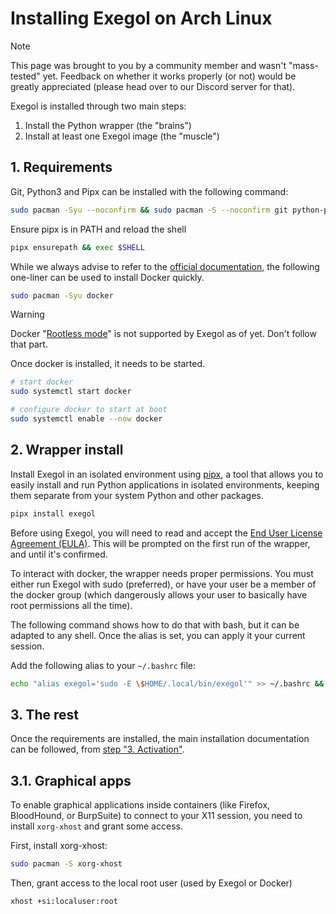 # Installing Exegol on Arch Linux

> [!NOTE]
> This page was brought to you by a community member and wasn't "mass-tested" yet. Feedback on whether it works properly (or not) would be greatly appreciated (please head over to our Discord server for that).

Exegol is installed through two main steps:

1. Install the Python wrapper (the "brains")
2. Install at least one Exegol image (the "muscle")

## 1. Requirements

Git, Python3 and Pipx can be installed with the following command:

```bash
sudo pacman -Syu --noconfirm && sudo pacman -S --noconfirm git python-pipx
```

Ensure pipx is in PATH and reload the shell

```bash
pipx ensurepath && exec $SHELL
```

While we always advise to refer to the [official documentation](https://docs.docker.com/engine/install/), the following one-liner can be used to install Docker quickly.

```bash
sudo pacman -Syu docker
```

> [!WARNING]
> Docker "[Rootless mode](https://docs.docker.com/engine/security/rootless/)" is not supported by Exegol as of yet. Don't follow that part.

Once docker is installed, it needs to be started.

```bash
# start docker
sudo systemctl start docker 

# configure docker to start at boot
sudo systemctl enable --now docker
```

## 2. Wrapper install

Install Exegol in an isolated environment using [pipx](https://pypa.github.io/pipx/), a tool that allows you to easily install and run Python applications in isolated environments, keeping them separate from your system Python and other packages.

```bash
pipx install exegol
```

Before using Exegol, you will need to read and accept the [End User License Agreement (EULA)](/legal/eula). This will be prompted on the first run of the wrapper, and until it's confirmed.

To interact with docker, the wrapper needs proper permissions. You must either run Exegol with sudo (preferred), or have your user be a member of the docker group (which dangerously allows your user to basically have root permissions all the time).

The following command shows how to do that with bash, but it can be adapted to any shell. Once the alias is set, you can apply it your current session.

Add the following alias to your `~/.bashrc` file:

```bash
echo "alias exegol='sudo -E \$HOME/.local/bin/exegol'" >> ~/.bashrc && source ~/.bashrc
```

## 3. The rest

Once the requirements are installed, the main installation documentation can be followed, from [step "3. Activation"](/first-install#_3-activation).

## 3.1. Graphical apps

To enable graphical applications inside containers (like Firefox, BloodHound, or BurpSuite) to connect to your X11 session, you need to install `xorg-xhost` and grant some access.

First, install xorg-xhost:

```bash
sudo pacman -S xorg-xhost
```

Then, grant access to the local root user (used by Exegol or Docker)

```shell
xhost +si:localuser:root
```